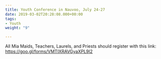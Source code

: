 ```yaml
---
title: Youth Conference in Nauvoo, July 24-27
date: 2019-03-02T20:28:08.000+00:00
tags:
- Youth
weight: "9"

---
```

All Mia Maids, Teachers, Laurels, and Priests should register with this link: https://goo.gl/forms/VMTIXRAVGyaXPL9I2